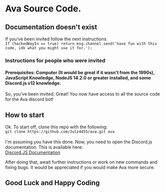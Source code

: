 # Ava Source Code.
## Documentation doesn't exist
If you've been invited follow the next instructions.<br>`If (hackedWayIn == true) return msg.channel.send('have fun with this code, idk what you might use it for.');`

### Instructions for people who were invited
#### Prerequisites: Computer (It would be great if it wasn't from the 1990s), JavaScript Knowledge, NodeJS 14.2.0 or greater installed, and some Discord.js v12 knowledge.

So, you've been invited. Great! You now have access to all the source code for the Ava discord bot!<br>
## How to start
Ok. To start off, clone this repo with the following:<br>
`git clone https://github.com/Julz4455/ava.git ava`<br>
<br>
I'm assuming you have this done. Now, you need to open the Discord.js documentation. This is available here:<br>
[Discord.JS Documentation](https://discord.js.org/#/docs/main/stable/general/welcome)
<br>

After doing that, await further instructions or work on new commands and fixing bugs. It would be appreciated if you would make Ava more secure.
## Good Luck and Happy Coding
